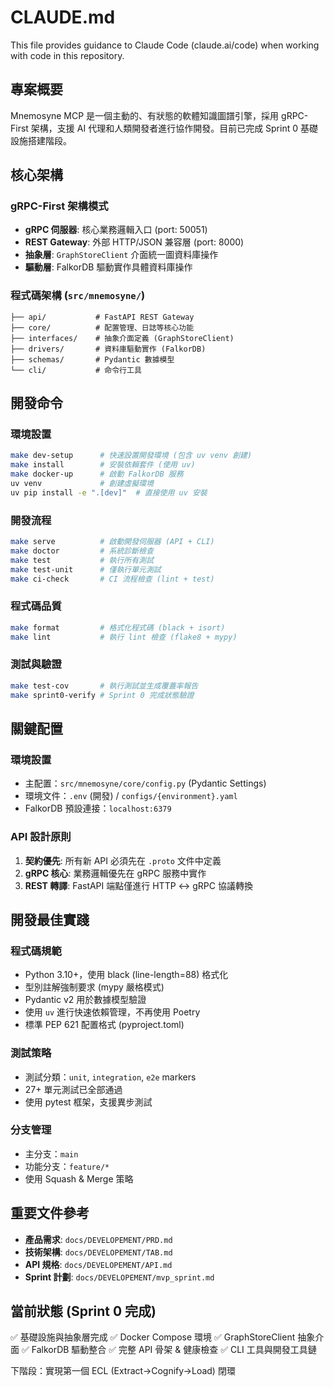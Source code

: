 # CLAUDE.md

This file provides guidance to Claude Code (claude.ai/code) when working with code in this repository.

## 專案概要

Mnemosyne MCP 是一個主動的、有狀態的軟體知識圖譜引擎，採用 gRPC-First 架構，支援 AI 代理和人類開發者進行協作開發。目前已完成 Sprint 0 基礎設施搭建階段。

## 核心架構

### gRPC-First 架構模式
- **gRPC 伺服器**: 核心業務邏輯入口 (port: 50051)
- **REST Gateway**: 外部 HTTP/JSON 兼容層 (port: 8000)
- **抽象層**: `GraphStoreClient` 介面統一圖資料庫操作
- **驅動層**: FalkorDB 驅動實作具體資料庫操作

### 程式碼架構 (`src/mnemosyne/`)
```
├── api/           # FastAPI REST Gateway
├── core/          # 配置管理、日誌等核心功能
├── interfaces/    # 抽象介面定義 (GraphStoreClient)
├── drivers/       # 資料庫驅動實作 (FalkorDB)
├── schemas/       # Pydantic 數據模型
└── cli/           # 命令行工具
```

## 開發命令

### 環境設置
```bash
make dev-setup      # 快速設置開發環境 (包含 uv venv 創建)
make install        # 安裝依賴套件 (使用 uv)
make docker-up      # 啟動 FalkorDB 服務
uv venv             # 創建虛擬環境
uv pip install -e ".[dev]"  # 直接使用 uv 安裝
```

### 開發流程
```bash
make serve          # 啟動開發伺服器 (API + CLI)
make doctor         # 系統診斷檢查
make test           # 執行所有測試
make test-unit      # 僅執行單元測試
make ci-check       # CI 流程檢查 (lint + test)
```

### 程式碼品質
```bash
make format         # 格式化程式碼 (black + isort)
make lint           # 執行 lint 檢查 (flake8 + mypy)
```

### 測試與驗證
```bash
make test-cov       # 執行測試並生成覆蓋率報告
make sprint0-verify # Sprint 0 完成狀態驗證
```

## 關鍵配置

### 環境設置
- 主配置：`src/mnemosyne/core/config.py` (Pydantic Settings)
- 環境文件：`.env` (開發) / `configs/{environment}.yaml`
- FalkorDB 預設連接：`localhost:6379`

### API 設計原則
1. **契約優先**: 所有新 API 必須先在 `.proto` 文件中定義
2. **gRPC 核心**: 業務邏輯優先在 gRPC 服務中實作
3. **REST 轉譯**: FastAPI 端點僅進行 HTTP ↔ gRPC 協議轉換

## 開發最佳實踐

### 程式碼規範
- Python 3.10+，使用 black (line-length=88) 格式化
- 型別註解強制要求 (mypy 嚴格模式)
- Pydantic v2 用於數據模型驗證
- 使用 `uv` 進行快速依賴管理，不再使用 Poetry
- 標準 PEP 621 配置格式 (pyproject.toml)

### 測試策略
- 測試分類：`unit`, `integration`, `e2e` markers
- 27+ 單元測試已全部通過
- 使用 pytest 框架，支援異步測試

### 分支管理
- 主分支：`main`
- 功能分支：`feature/*`
- 使用 Squash & Merge 策略

## 重要文件參考

- **產品需求**: `docs/DEVELOPEMENT/PRD.md`
- **技術架構**: `docs/DEVELOPEMENT/TAB.md`
- **API 規格**: `docs/DEVELOPEMENT/API.md`
- **Sprint 計劃**: `docs/DEVELOPEMENT/mvp_sprint.md`

## 當前狀態 (Sprint 0 完成)

✅ 基礎設施與抽象層完成
✅ Docker Compose 環境
✅ GraphStoreClient 抽象介面
✅ FalkorDB 驅動整合
✅ 完整 API 骨架 & 健康檢查
✅ CLI 工具與開發工具鏈

下階段：實現第一個 ECL (Extract→Cognify→Load) 閉環
